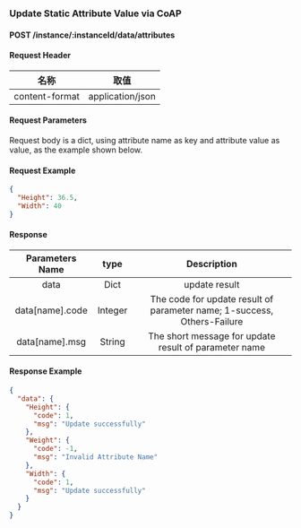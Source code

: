 ### Update Static Attribute Value via CoAP

#### POST /instance/:instanceId/data/attributes

#### Request Header

|       名称       |        取值        |
|:--------------:|:----------------:|
| content-format | application/json |

#### Request Parameters

Request body is a dict, using attribute name as key and attribute value as value, as the example shown below.

#### Request Example

```json
{
  "Height": 36.5,
  "Width": 40
}
```

#### Response

|  Parameters Name  |  type   |                               Description                               |
|:-----------------:|:-------:|:-----------------------------------------------------------------------:|
|       data        |  Dict   |                              update result                              |
|  data[name].code  | Integer | The code for update result of parameter name; 1-success, Others-Failure |
|  data[name].msg   | String  |          The short message for update result of parameter name          |

#### Response Example

```json
{
  "data": {
    "Height": {
      "code": 1,
      "msg": "Update successfully"
    },
    "Weight": {
      "code": -1,
      "msg": "Invalid Attribute Name"
    },
    "Width": {
      "code": 1,
      "msg": "Update successfully"
    }
  }
}
```
